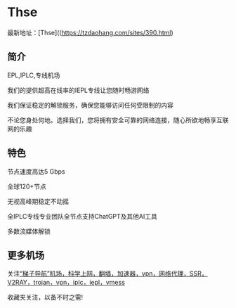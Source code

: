 # Thse

最新地址：[Thse]((https://tzdaohang.com/sites/390.html)

## 简介

EPL,IPLC,专线机场

我们的提供超高在线率的IEPL专线让您随时畅游网络

我们保证稳定的解锁服务，确保您能够访问任何受限制的内容

不论您身处何地。选择我们，您将拥有安全可靠的网络连接，随心所欲地畅享互联网的乐趣

## 特色

节点速度高达5 Gbps

全球120+节点

无视高峰期稳定不动摇

全IPLC专线专业团队全节点支持ChatGPT及其他AI工具

多数流媒体解锁

## 更多机场

关注[“梯子导航”机场，科学上网，翻墙，加速器，vpn，网络代理，SSR，V2RAY，trojan，vpn，iplc，iepl，vmess](https://tzdaohang.com/)

收藏夹关注，以备不时之需!
